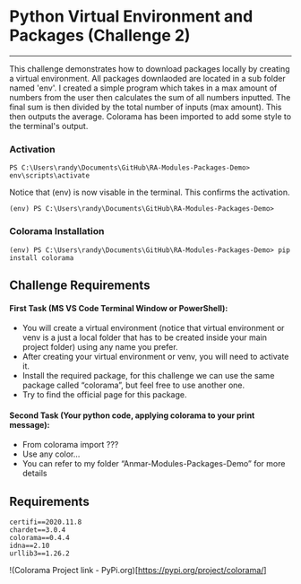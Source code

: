 # Python Virtual Environment and Packages (Challenge 2)
---

This challenge demonstrates how to download packages locally by creating a virtual environment. All packages downlaoded are located in a sub folder named 'env'. I created a simple program which takes in a max amount of numbers from the user then calculates the sum of all numbers inputted. The final sum is then divided by the total number of inputs (max amount). This then outputs the average. Colorama has been imported to add some style to the terminal's output.

### Activation
```
PS C:\Users\randy\Documents\GitHub\RA-Modules-Packages-Demo> env\scripts\activate
```

Notice that (env) is now visable in the terminal. This confirms the activation.
```
(env) PS C:\Users\randy\Documents\GitHub\RA-Modules-Packages-Demo>
```

### Colorama Installation
```
(env) PS C:\Users\randy\Documents\GitHub\RA-Modules-Packages-Demo> pip install colorama
```

## Challenge Requirements

#### First Task (MS VS Code Terminal Window or PowerShell):
   * You will create a virtual environment (notice that virtual environment or venv is a just a local folder that has to be created inside your main project folder) using any name you prefer.
   * After creating your virtual environment or venv, you will need to activate it.
   * Install the required package, for this challenge we can use the same package called “colorama”, but feel free to use another one.
   * Try to find the official page for this package.

#### Second Task (Your python code, applying colorama to your print message):
   * From colorama import ???
   * Use any color…
   * You can refer to my folder “Anmar-Modules-Packages-Demo” for more details

## Requirements
```
certifi==2020.11.8
chardet==3.0.4
colorama==0.4.4
idna==2.10
urllib3==1.26.2
```
!(Colorama Project link - PyPi.org)[https://pypi.org/project/colorama/]